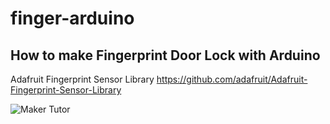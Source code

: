 # finger-arduino
<h2>How to make Fingerprint Door Lock with Arduino</h2>

Adafruit Fingerprint Sensor Library
https://github.com/adafruit/Adafruit-Fingerprint-Sensor-Library

![Maker Tutor](https://1.bp.blogspot.com/-oGCehYraZBc/XPDz20xeJzI/AAAAAAABQSE/t5DI98qohqgVE7IdeXxDHsafb8JMEUENgCLcBGAs/s640/finger-1.png)
